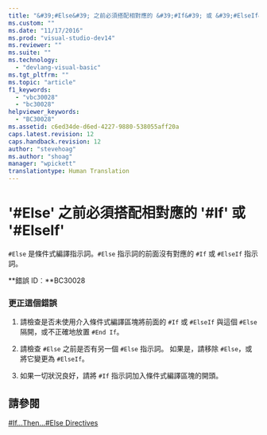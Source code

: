 ```yaml
---
title: "&#39;#Else&#39; 之前必須搭配相對應的 &#39;#If&#39; 或 &#39;#ElseIf&#39; | Microsoft Docs"
ms.custom: ""
ms.date: "11/17/2016"
ms.prod: "visual-studio-dev14"
ms.reviewer: ""
ms.suite: ""
ms.technology: 
  - "devlang-visual-basic"
ms.tgt_pltfrm: ""
ms.topic: "article"
f1_keywords: 
  - "vbc30028"
  - "bc30028"
helpviewer_keywords: 
  - "BC30028"
ms.assetid: c6ed34de-d6ed-4227-9880-538055aff20a
caps.latest.revision: 12
caps.handback.revision: 12
author: "stevehoag"
ms.author: "shoag"
manager: "wpickett"
translationtype: Human Translation
---
```

# &#39;#Else&#39; 之前必須搭配相對應的 &#39;#If&#39; 或 &#39;#ElseIf&#39;
`#Else` 是條件式編譯指示詞。`#Else` 指示詞的前面沒有對應的 `#If` 或 `#ElseIf` 指示詞。  
  
 **錯誤 ID︰**BC30028  
  
### 更正這個錯誤  
  
1.  請檢查是否未使用介入條件式編譯區塊將前面的 `#If` 或 `#ElseIf` 與這個 `#Else` 隔開，或不正確地放置 `#End If`。  
  
2.  請檢查 `#Else` 之前是否有另一個 `#Else` 指示詞。 如果是，請移除 `#Else`，或將它變更為 `#ElseIf`。  
  
3.  如果一切狀況良好，請將 `#If` 指示詞加入條件式編譯區塊的開頭。  
  
## 請參閱  
 [\#If...Then...\#Else Directives](../../visual-basic/language-reference/directives/if-then-else-directives.md)
